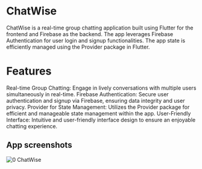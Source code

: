 # ChatWise

ChatWise is a real-time group chatting application built using Flutter for the frontend and Firebase as the backend. The app leverages Firebase Authentication for user login and signup functionalities. The app state is efficiently managed using the Provider package in Flutter.



# Features
  Real-time Group Chatting: Engage in lively conversations with multiple users simultaneously in real-time.
  Firebase Authentication: Secure user authentication and signup via Firebase, ensuring data integrity and user privacy.
  Provider for State Management: Utilizes the Provider package for efficient and manageable state management within the app.
  User-Friendly Interface: Intuitive and user-friendly interface design to ensure an enjoyable chatting experience.

## App screenshots
![0 ChatWise](https://github.com/pratyushvaibhaw/ChatWise/assets/124231688/60da3cf4-b232-4d72-b60d-019254966cfe)
